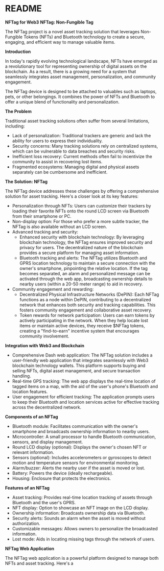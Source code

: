 # README #

**NFTag for Web3**
**NFTag: Non-Fungible Tag**

The NFTag project is a novel asset tracking solution that leverages Non-Fungible Tokens (NFTs) and Bluetooth technology to create a secure, engaging, and efficient way to manage valuable items.

**Introduction**

In today's rapidly evolving technological landscape, NFTs have emerged as a revolutionary tool for representing ownership of digital assets on the blockchain. As a result, there is a growing need for a system that seamlessly integrates asset management, personalization, and community engagement.

The NFTag device is designed to be attached to valuables such as laptops, pets, or other belongings. It combines the power of NFTs and Bluetooth to offer a unique blend of functionality and personalization.

**The Problem**

Traditional asset tracking solutions often suffer from several limitations, including:

* Lack of personalization: Traditional trackers are generic and lack the ability for users to express their individuality.
* Security concerns: Many tracking solutions rely on centralized systems, which can be vulnerable to data breaches and security risks.
* Inefficient loss recovery: Current methods often fail to incentivize the community to assist in recovering lost items.
* Fragmented ecosystems: Managing digital and physical assets separately can be cumbersome and inefficient.

**The Solution: NFTag**

The NFTag device addresses these challenges by offering a comprehensive solution for asset tracking. Here's a closer look at its key features:

* Personalization through NFTs: Users can customize their trackers by loading their favorite NFTs onto the round LCD screen via Bluetooth from their smartphone or PC.
* Non-display option: For those who prefer a more subtle tracker, the NFTag is also available without an LCD screen.
* Advanced tracking and security: 
    * Enhanced security with blockchain technology: By leveraging blockchain technology, the NFTag ensures improved security and privacy for users. The decentralized nature of the blockchain provides a secure platform for managing asset information.
    * Bluetooth tracking and alerts: The NFTag utilizes Bluetooth and GPRS location technology to maintain a secure connection with the owner's smartphone, pinpointing the relative location. If the tag becomes separated, an alarm and personalized message can be activated through the web app, broadcasting ownership details to nearby users (within a 20-50 meter range) to aid in recovery.
* Community engagement and rewarding:
    * Decentralized Physical Infrastructure Networks (DePIN): Each NFTag functions as a node within DePIN, contributing to a decentralized network that enhances both security and tracking capabilities. This fosters community engagement and collaborative asset recovery.
    * Token rewards for network participation: Users can earn tokens by actively participating in the network. When they help locate lost items or maintain active devices, they receive $NFTag tokens, creating a "find-to-earn" incentive system that encourages community involvement.

**Integration with Web3 and Blockchain**

* Comprehensive Dash web application: The NFTag solution includes a user-friendly web application that integrates seamlessly with Web3 blockchain technology wallets. This platform supports buying and selling NFTs, digital asset management, and secure transaction handling.
* Real-time GPS tracking: The web app displays the real-time location of tagged items on a map, with the aid of the user's phone's Bluetooth and location features.
* User engagement for efficient tracking: The application prompts users to keep their Bluetooth and location services active for effective tracking across the decentralized network.

**Components of an NFTag**

* Bluetooth module: Facilitates communication with the owner's smartphone and broadcasts ownership information to nearby users.
* Microcontroller: A small processor to handle Bluetooth communication, sensors, and display management.
* Round LCD display (optional): Displays the owner's chosen NFT or relevant information.
* Sensors (optional): Includes accelerometers or gyroscopes to detect motion and temperature sensors for environmental monitoring.
* Alarm/buzzer: Alerts the nearby user if the asset is moved or lost.
* Battery: Powers the device (ideally rechargeable).
* Housing: Enclosure that protects the electronics.

**Features of an NFTag**

* Asset tracking: Provides real-time location tracking of assets through Bluetooth and the user's GPRS.
* NFT display: Option to showcase an NFT image on the LCD display.
* Ownership information: Broadcasts ownership data via Bluetooth.
* Security alerts: Sounds an alarm when the asset is moved without authorization.
* Customizable messages: Allows owners to personalize the broadcasted information.
* Lost mode: Aids in locating missing tags through the network of users.

**NFTag Web Application**

The NFTag web application is a powerful platform designed to manage both NFTs and asset tracking. Here's a


